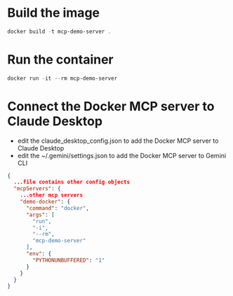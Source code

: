 # Build the image
```powershell
docker build -t mcp-demo-server . 
```

# Run the container
```powershell
docker run -it --rm mcp-demo-server
```

# Connect the Docker MCP server to Claude Desktop
- edit the claude_desktop_config.json to add the Docker MCP server to Claude Desktop
- edit the ~/.gemini/settings.json to add the Docker MCP server to Gemini CLI
```json
{
  ...file contains other config objects
  "mcpServers": {
    ...other mcp servers
    "demo-docker": {
      "command": "docker",
      "args": [
        "run",
        "-i",
        "--rm",
        "mcp-demo-server"
      ],
      "env": {
        "PYTHONUNBUFFERED": "1"
      }
    }
  }
}
```